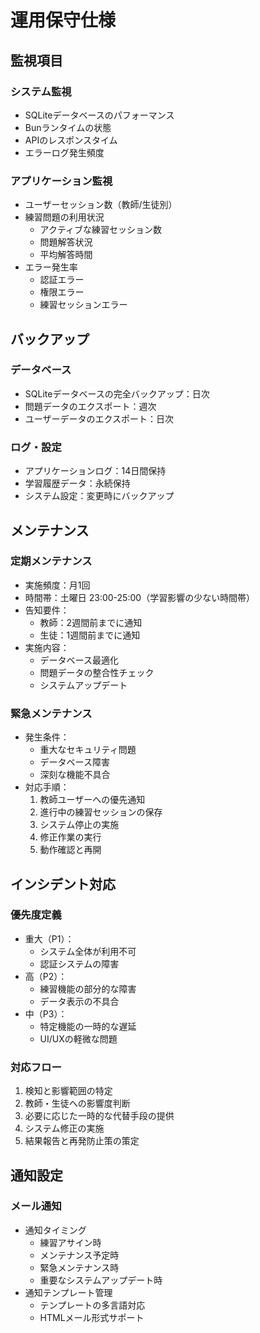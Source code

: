 # 運用保守仕様

## 監視項目
### システム監視
- SQLiteデータベースのパフォーマンス
- Bunランタイムの状態
- APIのレスポンスタイム
- エラーログ発生頻度

### アプリケーション監視
- ユーザーセッション数（教師/生徒別）
- 練習問題の利用状況
  - アクティブな練習セッション数
  - 問題解答状況
  - 平均解答時間
- エラー発生率
  - 認証エラー
  - 権限エラー
  - 練習セッションエラー

## バックアップ
### データベース
- SQLiteデータベースの完全バックアップ：日次
- 問題データのエクスポート：週次
- ユーザーデータのエクスポート：日次

### ログ・設定
- アプリケーションログ：14日間保持
- 学習履歴データ：永続保持
- システム設定：変更時にバックアップ

## メンテナンス
### 定期メンテナンス
- 実施頻度：月1回
- 時間帯：土曜日 23:00-25:00（学習影響の少ない時間帯）
- 告知要件：
  - 教師：2週間前までに通知
  - 生徒：1週間前までに通知
- 実施内容：
  - データベース最適化
  - 問題データの整合性チェック
  - システムアップデート

### 緊急メンテナンス
- 発生条件：
  - 重大なセキュリティ問題
  - データベース障害
  - 深刻な機能不具合
- 対応手順：
  1. 教師ユーザーへの優先通知
  2. 進行中の練習セッションの保存
  3. システム停止の実施
  4. 修正作業の実行
  5. 動作確認と再開

## インシデント対応
### 優先度定義
- 重大（P1）：
  - システム全体が利用不可
  - 認証システムの障害
- 高（P2）：
  - 練習機能の部分的な障害
  - データ表示の不具合
- 中（P3）：
  - 特定機能の一時的な遅延
  - UI/UXの軽微な問題

### 対応フロー
1. 検知と影響範囲の特定
2. 教師・生徒への影響度判断
3. 必要に応じた一時的な代替手段の提供
4. システム修正の実施
5. 結果報告と再発防止策の策定

## 通知設定
### メール通知
- 通知タイミング
  - 練習アサイン時
  - メンテナンス予定時
  - 緊急メンテナンス時
  - 重要なシステムアップデート時
- 通知テンプレート管理
  - テンプレートの多言語対応
  - HTMLメール形式サポート
